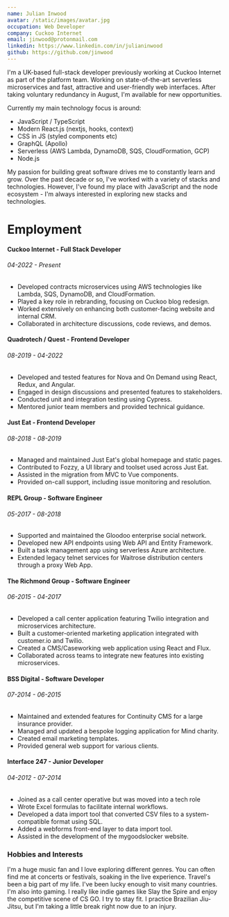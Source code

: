 ```yaml
---
name: Julian Inwood
avatar: /static/images/avatar.jpg
occupation: Web Developer
company: Cuckoo Internet
email: jinwood@protonmail.com
linkedin: https://www.linkedin.com/in/julianinwood
github: https://github.com/jinwood
---
```


I'm a UK-based full-stack developer previously working at Cuckoo Internet as part of the platform team. Working on state-of-the-art serverless microservices and fast, attractive and user-friendly web interfaces. After taking voluntary redundancy in August, I'm available for new opportunities.

Currently my main technology focus is around:

- JavaScript / TypeScript
- Modern React.js (nextjs, hooks, context)
- CSS in JS (styled components etc)
- GraphQL (Apollo)
- Serverless (AWS Lambda, DynamoDB, SQS, CloudFormation, GCP)
- Node.js

My passion for building great software drives me to constantly learn and grow. Over the past decade or so, I've worked with a variety of stacks and technologies. However, I've found my place with JavaScript and the node ecosystem - I'm always interested in exploring new stacks and technologies.

# Employment

#### Cuckoo Internet - Full Stack Developer

###### 04-2022 - Present

- Developed contracts microservices using AWS technologies like Lambda, SQS, DynamoDB, and CloudFormation.
- Played a key role in rebranding, focusing on Cuckoo blog redesign.
- Worked extensively on enhancing both customer-facing website and internal CRM.
- Collaborated in architecture discussions, code reviews, and demos.

#### Quadrotech / Quest - Frontend Developer

###### 08-2019 - 04-2022

- Developed and tested features for Nova and On Demand using React, Redux, and Angular.
- Engaged in design discussions and presented features to stakeholders.
- Conducted unit and integration testing using Cypress.
- Mentored junior team members and provided technical guidance.

#### Just Eat - Frontend Developer

###### 08-2018 - 08-2019

- Managed and maintained Just Eat's global homepage and static pages.
- Contributed to Fozzy, a UI library and toolset used across Just Eat.
- Assisted in the migration from MVC to Vue components.
- Provided on-call support, including issue monitoring and resolution.

#### REPL Group - Software Engineer

###### 05-2017 - 08-2018

- Supported and maintained the Gloodoo enterprise social network.
- Developed new API endpoints using Web API and Entity Framework.
- Built a task management app using serverless Azure architecture.
- Extended legacy telnet services for Waitrose distribution centers through a proxy Web App.

#### The Richmond Group - Software Engineer

###### 06-2015 - 04-2017

- Developed a call center application featuring Twilio integration and microservices architecture.
- Built a customer-oriented marketing application integrated with customer.io and Twilio.
- Created a CMS/Caseworking web application using React and Flux.
- Collaborated across teams to integrate new features into existing microservices.

#### BSS Digital - Software Developer

###### 07-2014 - 06-2015

- Maintained and extended features for Continuity CMS for a large insurance provider.
- Managed and updated a bespoke logging application for Mind charity.
- Created email marketing templates.
- Provided general web support for various clients.

#### Interface 247 - Junior Developer

###### 04-2012 - 07-2014

- Joined as a call center operative but was moved into a tech role
- Wrote Excel formulas to facilitate internal workflows.
- Developed a data import tool that converted CSV files to a system-compatible format using SQL.
- Added a webforms front-end layer to data import tool.
- Assisted in the development of the mygoodslocker website.

### Hobbies and Interests

I'm a huge music fan and I love exploring different genres. You can often find me at concerts or festivals, soaking in the live experience. Travel's been a big part of my life. I've been lucky enough to visit many countries. I'm also into gaming. I really like indie games like Slay the Spire and enjoy the competitive scene of CS GO. I try to stay fit. I practice Brazilian Jiu-Jitsu, but I'm taking a little break right now due to an injury.
